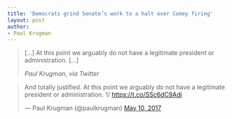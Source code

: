 ```yaml
---
title: 'Democrats grind Senate’s work to a halt over Comey firing'
layout: post
author:
- Paul Krugman
---
```


> […] At this point we arguably do not have a legitimate president or administration. […]
>
> <cite>Paul Krugman, via Twitter</cite>

<blockquote class="twitter-tweet"><p lang="en" dir="ltr">And totally justified. At this point we arguably do not have a legitimate president or administration. 1/ <a href="https://t.co/SSc6dC9Adi">https://t.co/SSc6dC9Adi</a></p>&mdash; Paul Krugman (@paulkrugman) <a href="https://twitter.com/paulkrugman/status/862395339604729858?ref_src=twsrc%5Etfw">May 10, 2017</a></blockquote> <script async src="https://platform.twitter.com/widgets.js" charset="utf-8"></script>
